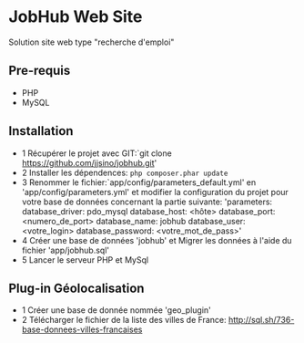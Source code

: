 JobHub Web Site
==============

Solution site web type "recherche d'emploi"

Pre-requis
----------

* PHP 
* MySQL

Installation
------------

- 1 Récupérer le projet avec GIT:`git clone https://github.com/jjsino/jobhub.git'
- 2 Installer les dépendences:
	`php composer.phar update`
- 3 Renommer le fichier:`app/config/parameters_default.yml' en 'app/config/parameters.yml' et modifier la configuration du projet pour votre base de données concernant la partie suivante:
	'parameters:
		database_driver: pdo_mysql
		database_host: <hôte>
		database_port: <numero_de_port>
		database_name: jobhub
		database_user: <votre_login>
		database_password: <votre_mot_de_pass>'
- 4 Créer une base de données 'jobhub' et Migrer les données à l'aide du fichier 'app/jobhub.sql'
- 5 Lancer le serveur PHP et MySql

Plug-in Géolocalisation
------------
- 1 Créer une base de donnée nommée 'geo_plugin'
- 2 Télécharger le fichier de la liste des villes de France: http://sql.sh/736-base-donnees-villes-francaises
